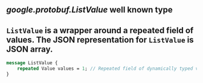 *google.protobuf.ListValue* well known type
---
`ListValue` is a wrapper around a repeated field of values.
The JSON representation for `ListValue` is JSON array.
---
```proto
message ListValue {
    repeated Value values = 1; // Repeated field of dynamically typed values.
}
```
